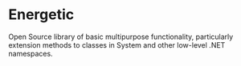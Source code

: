 # Energetic
 Open Source library of basic multipurpose functionality, particularly extension methods to classes in System and other low-level .NET namespaces.

